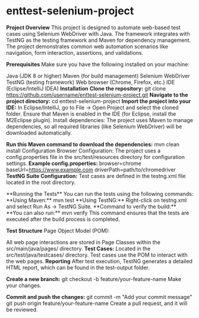 # enttest-selenium-project
**Project Overview**
This project is designed to automate web-based test cases using Selenium WebDriver with Java. The framework integrates with TestNG as the testing framework and Maven for dependency management. The project demonstrates common web automation scenarios like navigation, form interaction, assertions, and validations.

**Prerequisites**
Make sure you have the following installed on your machine:

Java (JDK 8 or higher)
Maven (for build management)
Selenium WebDriver
TestNG (testing framework)
Web browser (Chrome, Firefox, etc.)
IDE (Eclipse/IntelliJ IDEA)
**Installation**
**Clone the repository:**
git clone https://github.com/username/enttest-selenium-project.git
**Navigate to the project directory:**
cd enttest-selenium-project
**Import the project into your IDE:**
In Eclipse/IntelliJ, go to File -> Open Project and select the cloned folder.
Ensure that Maven is enabled in the IDE (for Eclipse, install the M2Eclipse plugin).
Install dependencies: The project uses Maven to manage dependencies, so all required libraries (like Selenium WebDriver) will be downloaded automatically.

**Run this Maven command to download the dependencies:**
mvn clean install
Configuration
Browser Configuration:
The project uses a config.properties file in the src/test/resources directory for configuration settings.
**Example config.properties:**
browser=chrome
baseUrl=https://www.example.com
driverPath=path/to/chromedriver
**TestNG Suite Configuration:**
Test cases are defined in the testng.xml file located in the root directory.
<?xml version="1.0" encoding="UTF-8"?>
<!DOCTYPE suite SYSTEM "https://testng.org/testng-1.0.dtd">
<suite name="Suite">
  <test thread-count="5" name="Test">
    <classes>
      <class name="ent_test.test_Watch_Demo"/>
    </classes>
  </test> <!-- Test -->
</suite> <!-- Suite -->
**Running the Tests**
You can run the tests using the following commands:
**Using Maven:**
mvn test
**Using TestNG:**
Right-click on testng.xml and select Run As -> TestNG Suite.
**Command to verify the build:**
**You can also run:**
mvn verify
This command ensures that the tests are executed after the build process is completed.

**Test Structure**
Page Object Model (POM):

All web page interactions are stored in Page Classes within the src/main/java/pages/ directory.
**Test Cases:**
Located in the src/test/java/testcases/ directory.
Test cases use the POM to interact with the web pages.
**Reporting**
After test execution, TestNG generates a detailed HTML report, which can be found in the test-output folder.

**Create a new branch:**
git checkout -b feature/your-feature-name
Make your changes.

**Commit and push the changes:**
git commit -m "Add your commit message"
git push origin feature/your-feature-name
Create a pull request, and it will be reviewed.
